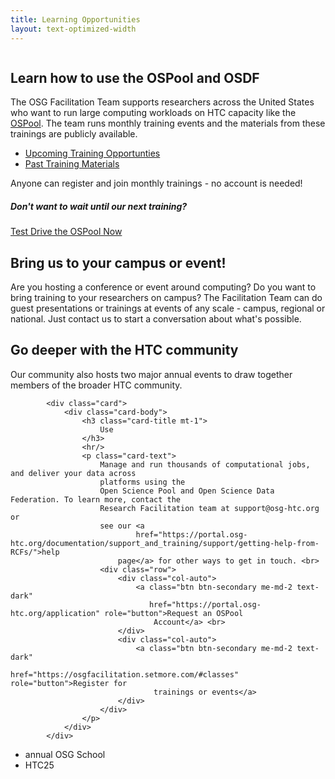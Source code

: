 ```yaml
---
title: Learning Opportunities
layout: text-optimized-width
---
```


<img>

## Learn how to use the OSPool and OSDF

The OSG Facilitation Team supports researchers across the United States who want 
to run large computing workloads on HTC capacity like the [OSPool](services/open_science_pool). 
The team runs monthly training events and the materials from these trainings are publicly available. 

* [Upcoming Training Opportunties]()
* [Past Training Materials]()

Anyone can register and join monthly trainings - no account is needed! 

<div class="alert alert-dark d-flex flex-column">
<h5 class="mx-auto">Don't want to wait until our next training?</h5>
<a class="btn btn-secondary mx-auto d-block mt-3" href="linktbd.html">Test Drive the OSPool Now</a>
</div>

## Bring us to your campus or event!

Are you hosting a conference or event around computing? Do you want to bring 
training to your researchers on campus? The Facilitation Team can do guest 
presentations or trainings at events of any scale - campus, regional or national. 
Just contact us to start a conversation about what's possible. 

## Go deeper with the HTC community

Our community also hosts two major annual events to draw together members of 
the broader HTC community. 

            <div class="card">
                <div class="card-body">
                    <h3 class="card-title mt-1">
                        Use
                    </h3>
                    <hr/>
                    <p class="card-text">
                        Manage and run thousands of computational jobs, and deliver your data across
                        platforms using the
                        Open Science Pool and Open Science Data Federation. To learn more, contact the
                        Research Facilitation team at support@osg-htc.org or
                        see our <a
                                href="https://portal.osg-htc.org/documentation/support_and_training/support/getting-help-from-RCFs/">help
                            page</a> for other ways to get in touch. <br>
                        <div class="row">
                            <div class="col-auto">
                                <a class="btn btn-secondary me-md-2 text-dark"
                                   href="https://portal.osg-htc.org/application" role="button">Request an OSPool
                                    Account</a> <br>
                            </div>
                            <div class="col-auto">
                                <a class="btn btn-secondary me-md-2 text-dark"
                                   href="https://osgfacilitation.setmore.com/#classes" role="button">Register for
                                    trainings or events</a>
                            </div>
                        </div>
                    </p>
                </div>
            </div>

- annual OSG School
- HTC25


